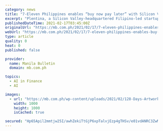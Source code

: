 ```yaml
---
category: news
title: "7-Eleven Philippines enables “buy now pay later” with Silicon Valley fintech Plentina as it launches its online grocery"
excerpt: "Plentina, a Silicon Valley-headquartered Filipino-led startup that provides alternative credit scoring and digital financial services to brands and retailers, forms a strategic partnership with Philippine Seven Corporation,"
publishedDateTime: 2021-02-17T03:45:00Z
originalUrl: "https://mb.com.ph/2021/02/17/7-eleven-philippines-enables-buy-now-pay-later-with-silicon-valley-fintech-plentina-as-it-launches-its-online-grocery/"
webUrl: "https://mb.com.ph/2021/02/17/7-eleven-philippines-enables-buy-now-pay-later-with-silicon-valley-fintech-plentina-as-it-launches-its-online-grocery/"
type: article
quality: 0
heat: 0
published: false

provider:
  name: Manila Bulletin
  domain: mb.com.ph

topics:
  - AI in Finance
  - AI

images:
  - url: "https://mb.com.ph/wp-content/uploads/2021/02/128-Days-Artwork.jpg"
    width: 1000
    height: 1000
    isCached: true

secured: "Hp65Apil2mmtjw25I/awhZekiTtGjP6xpTalvjEzp4gTHSv/e01vdANRC3ZwM9NiA8c50nqFFz3fmEM9tkp2VSmCaqGFi2QNgxZdsc80oM35GkGJDQAlcI2EQsa3Ii6v03K2ZdrkAZvIKQTVwt8fXIrXOgHMx1auN4mUAH8+FGYVSrmQvMmSOL4LKYzAxnmuJcGI3OToE/9+kB3suZbhKa9pAfKh4FgTN3j/LPCTzm5dmHny8+XLvdR3st2dAmMIeeI24WyNFyJv9LEccOqlASch8u/dZzztNdc9Lobs3aFb16ue2BI1LKA+MJUfpm1kZR3U3jvD24m7K9krq85HB/L9K2V27bCFirxgqOvTkDU=;rOmbXUMyirkes+BBnxGCow=="
---
```


